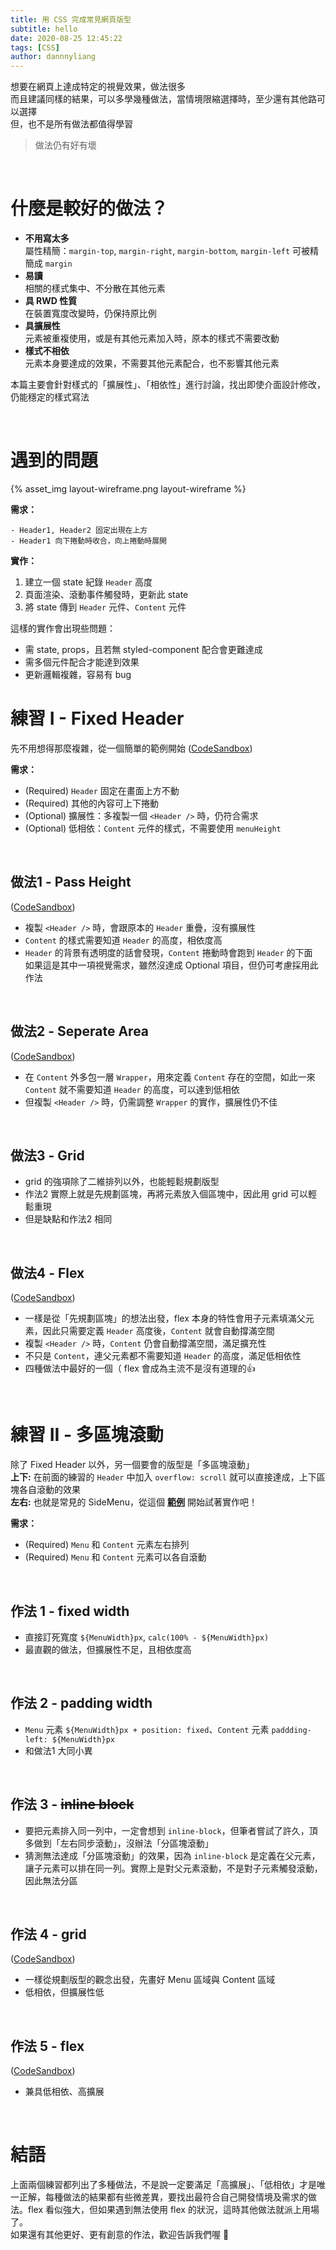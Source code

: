 ```yaml
---
title: 用 CSS 完成常見網頁版型
subtitle: hello
date: 2020-08-25 12:45:22
tags: [CSS]
author: dannnyliang
---
```


想要在網頁上達成特定的視覺效果，做法很多  
而且建議同樣的結果，可以多學幾種做法，當情境限縮選擇時，至少還有其他路可以選擇  
但，也不是所有做法都值得學習
> 做法仍有好有壞

<br />

# 什麼是較好的做法？
- **不用寫太多**  
屬性精簡：`margin-top`, `margin-right`, `margin-bottom`, `margin-left` 可被精簡成 `margin`
- **易讀**  
相關的樣式集中、不分散在其他元素
- **具 RWD 性質**  
在裝置寬度改變時，仍保持原比例
- **具擴展性**  
元素被重複使用，或是有其他元素加入時，原本的樣式不需要改動
- **樣式不相依**  
元素本身要達成的效果，不需要其他元素配合，也不影響其他元素  

本篇主要會針對樣式的「擴展性」、「相依性」進行討論，找出即使介面設計修改，仍能穩定的樣式寫法

<br />

# 遇到的問題
{% asset_img layout-wireframe.png layout-wireframe %}  

**需求：**
```
- Header1, Header2 固定出現在上方
- Header1 向下捲動時收合，向上捲動時展開
```

**實作：**  
1. 建立一個 state 紀錄 `Header` 高度
2. 頁面渲染、滾動事件觸發時，更新此 state
3. 將 state 傳到 `Header` 元件、`Content` 元件

這樣的實作會出現些問題：
- 需 state, props，且若無 styled-component 配合會更難達成
- 需多個元件配合才能達到效果
- 更新邏輯複雜，容易有 bug

# 練習 I - Fixed Header
先不用想得那麼複雜，從一個簡單的範例開始 ([CodeSandbox](https://codesandbox.io/s/before-fixed-header-s8nlj))

**需求：**
- (Required) `Header` 固定在畫面上方不動
- (Required) 其他的內容可上下捲動
- (Optional) 擴展性：多複製一個 `<Header />` 時，仍符合需求
- (Optional) 低相依：`Content` 元件的樣式，不需要使用 `menuHeight`

<br />

## 做法1 - Pass Height
([CodeSandbox](https://codesandbox.io/s/after-fixed-header-pass-height-szpqp))  
- 複製 `<Header />` 時，會跟原本的 `Header` 重疊，沒有擴展性
- `Content` 的樣式需要知道 `Header` 的高度，相依度高
- `Header` 的背景有透明度的話會發現，`Content` 捲動時會跑到 `Header` 的下面  
如果這是其中一項視覺需求，雖然沒達成 Optional 項目，但仍可考慮採用此作法

<br />

## 做法2 - Seperate Area
([CodeSandbox](https://codesandbox.io/s/after-fixed-header-separate-area-b6eb3))  
- 在 `Content` 外多包一層 `Wrapper`，用來定義 `Content` 存在的空間，如此一來 `Content` 就不需要知道 `Header` 的高度，可以達到低相依  
- 但複製 `<Header />` 時，仍需調整 `Wrapper` 的實作，擴展性仍不佳

<br />

## 做法3 - Grid
- grid 的強項除了二維排列以外，也能輕鬆規劃版型  
- 作法2 實際上就是先規劃區塊，再將元素放入個區塊中，因此用 grid 可以輕鬆重現
- 但是缺點和作法2 相同

<br />

## 做法4 - Flex
([CodeSandbox](https://codesandbox.io/s/after-fixed-header-flex-fwge4))  
- 一樣是從「先規劃區塊」的想法出發，flex 本身的特性會用子元素填滿父元素，因此只需要定義 `Header` 高度後，`Content` 就會自動撐滿空間
- 複製 `<Header />` 時，`Content` 仍會自動撐滿空間，滿足擴充性
- 不只是 `Content`，連父元素都不需要知道 `Header` 的高度，滿足低相依性
- 四種做法中最好的一個（ flex 會成為主流不是沒有道理的👍

<br />

# 練習 II - 多區塊滾動
除了 Fixed Header 以外，另一個要會的版型是「多區塊滾動」  
**上下:** 在前面的練習的 `Header` 中加入 `overflow: scroll` 就可以直接達成，上下區塊各自滾動的效果  
**左右:** 也就是常見的 SideMenu，從這個 **[範例](https://codesandbox.io/s/before-independent-scroll-xb6pu)** 開始試著實作吧！

**需求：**
- (Required) `Menu` 和 `Content` 元素左右排列
- (Required) `Menu` 和 `Content` 元素可以各自滾動

<br />

## 作法 1 - fixed width
- 直接訂死寬度 `${MenuWidth}px`, `calc(100% - ${MenuWidth}px)`
- 最直觀的做法，但擴展性不足，且相依度高

<br />

## 作法 2 - padding width
- `Menu` 元素 `${MenuWidth}px + position: fixed`、`Content` 元素 `paddding-left: ${MenuWidth}px`
- 和做法1 大同小異

<br />

## 作法 3 - ~~inline block~~
- 要把元素排入同一列中，一定會想到 `inline-block`，但筆者嘗試了許久，頂多做到「左右同步滾動」，沒辦法「分區塊滾動」
- 猜測無法達成「分區塊滾動」的效果，因為 `inline-block` 是定義在父元素，讓子元素可以排在同一列。實際上是對父元素滾動，不是對子元素觸發滾動，因此無法分區

<br />

## 作法 4 - grid
([CodeSandbox](https://codesandbox.io/s/after-independent-scroll-grid-fp9dz))  
- 一樣從規劃版型的觀念出發，先畫好 Menu 區域與 Content 區域
- 低相依，但擴展性低

<br />

## 作法 5 - flex
([CodeSandbox](https://codesandbox.io/s/after-independent-scroll-flex-p060t))  
- 兼具低相依、高擴展

<br />

# 結語
上面兩個練習都列出了多種做法，不是說一定要滿足「高擴展」、「低相依」才是唯一正解，每種做法的結果都有些微差異，要找出最符合自己開發情境及需求的做法。flex 看似強大，但如果遇到無法使用 flex 的狀況，這時其他做法就派上用場了。  
如果還有其他更好、更有創意的作法，歡迎告訴我們喔 🎉